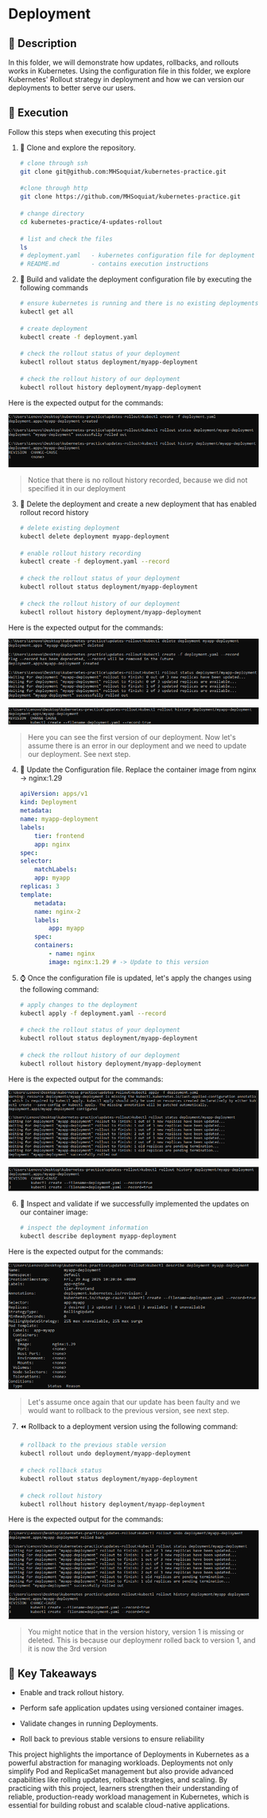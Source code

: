 # Deployment

## :pushpin: Description

In this folder, we will demonstrate how updates, rollbacks, and rollouts works in Kubernetes. Using the configuration file in this folder, we explore Kubernetes' Rollout strategy in deployment and how we can version our deployments to better serve our users.

## :rocket: Execution

Follow this steps when executing this project

1.  :open_file_folder: Clone and explore the repository.

    ```bash
    # clone through ssh
    git clone git@github.com:MHSoquiat/kubernetes-practice.git

    #clone through http
    git clone https://github.com/MHSoquiat/kubernetes-practice.git

    # change directory
    cd kubernetes-practice/4-updates-rollout

    # list and check the files
    ls
    # deployment.yaml   - kubernetes configuration file for deployment
    # README.md         - contains execution instructions
    ```

2.  :hammer: Build and validate the deployment configuration file by executing the following commands

    ```bash
    # ensure kubernetes is running and there is no existing deployments in your local device
    kubectl get all

    # create deployment
    kubectl create -f deployment.yaml

    # check the rollout status of your deployment 
    kubectl rollout status deployment/myapp-deployment

    # check the rollout history of our deployment
    kubectl rollout history deployment/myapp-deployment
    ```

Here is the expected output for the commands:

![Expected output for step 2](../4-updates-rollout/outputs/step2.png)

> Notice that there is no rollout history recorded, because we did not specified it in our deployment

3. :wrench: Delete the deployment and create a new deployment that has enabled rollout record history

    ```bash
    # delete existing deployment
    kubectl delete deployment myapp-deployment

    # enable rollout history recording
    kubectl create -f deployment.yaml --record

    # check the rollout status of your deployment 
    kubectl rollout status deployment/myapp-deployment

    # check the rollout history of our deployment
    kubectl rollout history deployment/myapp-deployment
    ```

Here is the expected output for the commands:

![Expected output for step 3.1](../4-updates-rollout/outputs/step3.1.png)

![Expected output for step 3.2](../4-updates-rollout/outputs/step3.2.png)

> Here you can see the first version of our deployment. Now let's assume there is an error in our deployment and we need to update our deployment. See next step.

4. :scroll: Update the Configuration file. Replace the container image from nginx -> nginx:1.29

    ```yaml
    apiVersion: apps/v1
    kind: Deployment
    metadata:
    name: myapp-deployment
    labels:
        tier: frontend
        app: nginx
    spec:
    selector:
        matchLabels:
        app: myapp
    replicas: 3
    template:
        metadata: 
        name: nginx-2
        labels:
            app: myapp
        spec:
        containers:
            - name: nginx
            image: nginx:1.29 # -> Update to this version 
    ```

5. :watch: Once the configuration file is updated, let's apply the changes using the following command:

    ```bash
    # apply changes to the deployment
    kubectl apply -f deployment.yaml --record

    # check the rollout status of your deployment 
    kubectl rollout status deployment/myapp-deployment

    # check the rollout history of our deployment
    kubectl rollout history deployment/myapp-deployment
    ```

Here is the expected output for the commands:

![Expected output for step 5.1](../4-updates-rollout/outputs/step5.1.png)

![Expected output for step 5.2](../4-updates-rollout/outputs/step5.2.png)

6. :mag_right: Inspect and validate if we successfully implemented the updates on our container image:

    ```bash
    # inspect the deployment information
    kubectl describe deployment myapp-deployment
    ```

Here is the expected output for the commands:

![Expected output for step 6](../4-updates-rollout/outputs/step6.png)

> Let's assume once again that our update has been faulty and we would want to rollback to the previous version, see next step.

7. :rewind: Rollback to a deployment version using the following command:

    ```bash
    # rollback to the previous stable version
    kubectl rollout undo deployment/myapp-deployment

    # check rollback status
    kubectl rollout status deployment/myapp-deployment

    # check rollout history
    kubectl rollhout history deployment/myapp-deployment

Here is the expected output for the commands:

![Expected output for step 7](../4-updates-rollout/outputs/step7.png)

> You might notice that in the version history, version 1 is missing or deleted. This is because our deploymenr rolled back to version 1, and it is now the 3rd version

## :bookmark_tabs: Key Takeaways
- Enable and track rollout history.

- Perform safe application updates using versioned container images.

- Validate changes in running Deployments.

- Roll back to previous stable versions to ensure reliability

This project highlights the importance of Deployments in Kubernetes as a powerful abstraction for managing workloads. Deployments not only simplify Pod and ReplicaSet management but also provide advanced capabilities like rolling updates, rollback strategies, and scaling. By practicing with this project, learners strengthen their understanding of reliable, production-ready workload management in Kubernetes, which is essential for building robust and scalable cloud-native applications.
